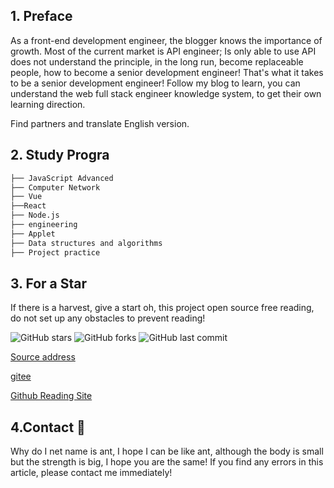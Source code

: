## 1. Preface

As a front-end development engineer, the blogger knows the importance of growth. Most of the current market is API engineer; Is only able to use API does not understand the principle, in the long run, become replaceable people, how to become a senior development engineer! That's what it takes to be a senior development engineer! Follow my blog to learn, you can understand the web full stack engineer knowledge system, to get their own learning direction.

Find partners and translate English version.

## 2. Study Progra

```bash
├── JavaScript Advanced
├── Computer Network
├── Vue                        
├──React                       
├── Node.js                      
├── engineering         
├── Applet            
├── Data structures and algorithms                 
├── Project practice

```
## 3. For a Star

If there is a harvest, give a start oh, this project open source free reading, do not set up any obstacles to prevent reading!

![GitHub stars](https://img.shields.io/github/stars/hejialianghe/Senior-FrontEnd.svg?style=flat-square) 
![GitHub forks](https://img.shields.io/github/forks/hejialianghe/Senior-FrontEnd.svg?style=flat-square)
![GitHub last commit](https://img.shields.io/github/last-commit/hejialianghe/Senior-FrontEnd.svg?style=flat-square)

[Source address](https://github.com/hejialianghe/seniorFrontEnd)

[gitee](https://hejialianghe.gitee.io/)

[Github Reading Site](https://hejialianghe.github.io/)

## 4.Contact :vibration_mode:

Why do I net name is ant, I hope I can be like ant, although the body is small but the strength is big, I hope you are the same! If you find any errors in this article, please contact me immediately!

